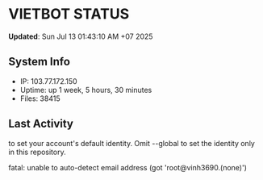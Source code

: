# VIETBOT STATUS
**Updated**: Sun Jul 13 01:43:10 AM +07 2025

## System Info
- IP: 103.77.172.150
- Uptime: up 1 week, 5 hours, 30 minutes
- Files: 38415

## Last Activity

to set your account's default identity.
Omit --global to set the identity only in this repository.

fatal: unable to auto-detect email address (got 'root@vinh3690.(none)')
